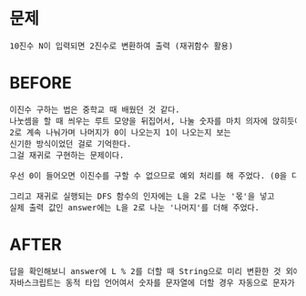# 문제

<pre>
10진수 N이 입력되면 2진수로 변환하여 출력 (재귀함수 활용)
</pre>

# BEFORE

<pre>
이진수 구하는 법은 중학교 때 배웠던 것 같다.
나눗셈을 할 때 씌우는 루트 모양을 뒤집어서, 나눌 숫자를 마치 의자에 앉히듯이 한 다음에 
2로 계속 나눠가며 나머지가 0이 나오는지 1이 나오는지 보는
신기한 방식이었던 걸로 기억한다.
그걸 재귀로 구현하는 문제이다.

우선 0이 들어오면 이진수를 구할 수 없으므로 예외 처리를 해 주었다. (0을 다른 숫자로 나눠준 나머지는 무조건 0)

그리고 재귀로 실행되는 DFS 함수의 인자에는 L을 2로 나눈 '몫'을 넣고
실제 출력 값인 answer에는 L을 2로 나눈 '나머지'를 더해 주었다.
</pre>

# AFTER

<pre>
답을 확인해보니 answer에 L % 2를 더할 때 String으로 미리 변환한 것 외에는 내 코드와 동일했다.
자바스크립트는 동적 타입 언어여서 숫자를 문자열에 더할 경우 자동으로 문자가 되는 걸로 알고 있어서 이 부분은 굳이 추가하지 않았다.
</pre>
